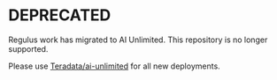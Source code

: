 # DEPRECATED

Regulus work has migrated to AI Unlimited. This repository is no longer supported.

Please use [Teradata/ai-unlimited](https://github.com/Teradata/ai-unlimited) for all new deployments.